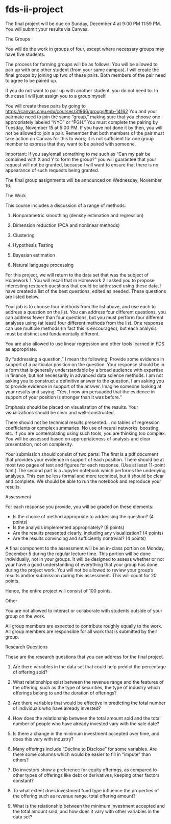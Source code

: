 # fds-ii-project


The final project will be due on Sunday, December 4 at 9:00 PM 11:59 PM. You will submit your results via Canvas.


The Groups

You will do the work in groups of four, except where necessary groups may have five students.

The process for forming groups will be as follows: You will be allowed to pair up with one other student (from your same campus). I will create the final groups by joining up two of these pairs. Both members of the pair need to agree to be paired up. 

If you do not want to pair up with another student, you do not need to. In this case I will just assign you to a group myself.

You will create these pairs by going to https://canvas.cmu.edu/courses/31966/groups#tab-14162
You and your pairmate need to join the same “group,” making sure that you choose one appropriately labeled “NYC” or “PGH.” You must complete the pairing by Tuesday, November 15 at 5:00 PM. If you have not done it by then, you will not be allowed to join a pair. Remember that both members of the pair must take action on Canvas for this to work; it is not sufficient for one group member to express that they want to be paired with someone.

Important: If you say/email something to me such as “Can my pair be combined with X and Y to form the group?” you will guarantee that your request will not be granted, because I will want to ensure that there is no appearance of such requests being granted.

The final group assignments will be announced on Wednesday, November 16.


The Work

This course includes a discussion of a range of methods:

1. Nonparametric smoothing (density estimation and regression)

2. Dimension reduction (PCA and nonlinear methods)

3. Clustering

4. Hypothesis Testing

5. Bayesian estimation

6. Natural language processing

For this project, we will return to the data set that was the subject of Homework 1. You will recall that in Homework 2 I asked you to propose interesting research questions that could be addressed using these data. I have created a list of the best questions, edited as needed. These questions are listed below.

Your job is to choose four methods from the list above, and use each to address a question on the list. You can address four different questions, you can address fewer than four questions, but you must perform four different analyses using (at least) four different methods from the list. One response can use multiple methods (in fact this is encouraged), but each analysis must be distinct and fundamentally different.

You are also allowed to use linear regression and other tools learned in FDS as appropriate.

By “addressing a question,” I mean the following: Provide some evidence in support of a particular position on the question. Your response should be in a form that is generally understandable by a broad audience with expertise in finance, but not necessarily in advanced data science methods. I am not asking you to construct a definitive answer to the question, I am asking you to provide evidence in support of the answer. Imagine someone looking at your results and saying, “Yes, I now am persuaded that the evidence in support of your position is stronger than it was before.”

Emphasis should be placed on visualization of the results. Your visualizations should be clear and well-constructed.

There should not be technical results presented… no tables of regression coefficients or complex summaries. No use of neural networks, boosting, etc. If you are contemplating using such tools, you are thinking too complex. You will be assessed based on appropriateness of analysis and clear presentation, not on complexity.

Your submission should consist of two parts: The first is a pdf document that provides your evidence in support of each position. There should be at most two pages of text and figures for each response. (Use at least 11-point font.) The second part is a Jupyter notebook which performs the underlying analyses. This can be less formal and more technical, but it should be clear and complete. We should be able to run the notebook and reproduce your results.

Assessment

For each response you provide, you will be graded on these elements:
- Is the choice of method appropriate to addressing the question? (4 points)
- Is the analysis implemented appropriately? (8 points)
- Are the results presented clearly, including any visualization? (4 points)
- Are the results convincing and sufficiently nontrivial? (4 points)

A final component to the assessment will be an in-class portion on Monday, December 5 during the regular lecture time. This portion will be done individually, not in your groups. It will be designed to assess whether or not your have a good understanding of everything that your group has done during the project work. You will not be allowed to review your group’s results and/or submission during this assessment. This will count for 20 points.

Hence, the entire project will consist of 100 points.


Other

You are not allowed to interact or collaborate with students outside of your group on the work.

All group members are expected to contribute roughly equally to the work. All group members are responsible for all work that is submitted by their group.


Research Questions

These are the research questions that you can address for the final project.

1. Are there variables in the data set that could help predict the percentage of offering sold?

2. What relationships exist between the revenue range and the features of the offering, such as the type of securities, the type of industry which offerings belong to and the duration of offerings?

3. Are there variables that would be effective in predicting the total number of individuals who have already invested?

4. How does the relationship between the total amount sold and the total number of people who have already invested vary with the sale date?

5. Is there a change in the minimum investment accepted over time, and does this vary with industry?

6. Many offerings include “Decline to Disclose” for some variables. Are there some columns which would be easier to fill in “impute” than others?

7. Do investors show a preference for equity offerings, as compared to other types of offerings like debt or derivatives, keeping other factors constant?

8. To what extent does investment fund type influence the properties of the offering such as revenue range, total offering amount?

9. What is the relationship between the minimum investment accepted and the total amount sold, and how does it vary with other variables in the data set?


